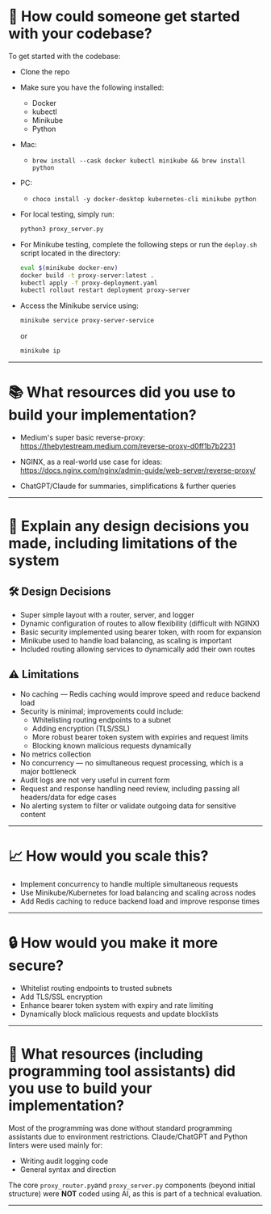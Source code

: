 # 🚀 How could someone get started with your codebase?

To get started with the codebase:

- Clone the repo
- Make sure you have the following installed:
  - Docker
  - kubectl
  - Minikube
  - Python

- Mac:
  - ```brew install --cask docker kubectl minikube && brew install python```
- PC:
  - ```choco install -y docker-desktop kubernetes-cli minikube python```
  
- For local testing, simply run:

  ```bash
  python3 proxy_server.py
  ```

- For Minikube testing, complete the following steps or run the `deploy.sh` script located in the directory:

  ```bash
  eval $(minikube docker-env)
  docker build -t proxy-server:latest .
  kubectl apply -f proxy-deployment.yaml
  kubectl rollout restart deployment proxy-server
  ```

- Access the Minikube service using:

  ```bash
  minikube service proxy-server-service
  ```

  or

  ```bash
  minikube ip
  ```

---

# 📚 What resources did you use to build your implementation?

- Medium's super basic reverse-proxy:  
  https://thebytestream.medium.com/reverse-proxy-d0ff1b7b2231

- NGINX, as a real-world use case for ideas:  
  https://docs.nginx.com/nginx/admin-guide/web-server/reverse-proxy/

- ChatGPT/Claude for summaries, simplifications & further queries

---

# 🎨 Explain any design decisions you made, including limitations of the system

## 🛠 Design Decisions

- Super simple layout with a router, server, and logger
- Dynamic configuration of routes to allow flexibility (difficult with NGINX)
- Basic security implemented using bearer token, with room for expansion
- Minikube used to handle load balancing, as scaling is important
- Included routing allowing services to dynamically add their own routes

## ⚠️ Limitations

- No caching — Redis caching would improve speed and reduce backend load
- Security is minimal; improvements could include:
  - Whitelisting routing endpoints to a subnet
  - Adding encryption (TLS/SSL)
  - More robust bearer token system with expiries and request limits
  - Blocking known malicious requests dynamically
- No metrics collection
- No concurrency — no simultaneous request processing, which is a major bottleneck
- Audit logs are not very useful in current form
- Request and response handling need review, including passing all headers/data for edge cases
- No alerting system to filter or validate outgoing data for sensitive content

---

# 📈 How would you scale this?

- Implement concurrency to handle multiple simultaneous requests
- Use Minikube/Kubernetes for load balancing and scaling across nodes
- Add Redis caching to reduce backend load and improve response times

---

# 🔒 How would you make it more secure?

- Whitelist routing endpoints to trusted subnets
- Add TLS/SSL encryption
- Enhance bearer token system with expiry and rate limiting
- Dynamically block malicious requests and update blocklists

---

# 🤖 What resources (including programming tool assistants) did you use to build your implementation?

Most of the programming was done without standard programming assistants due to environment restrictions. Claude/ChatGPT and Python linters were used mainly for:

- Writing audit logging code
- General syntax and direction

The core ```proxy_router.py```and ```proxy_server.py``` components (beyond initial structure) were **NOT** coded using AI, as this is part of a technical evaluation.

---
